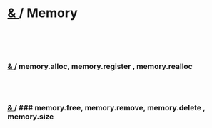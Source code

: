 # [ & ](#) / Memory

<br>
<br>
<br>

### [ & ](#) / memory.alloc, memory.register , memory.realloc

<br>
<br>

### [ & ](#) /  ### memory.free, memory.remove, memory.delete , memory.size

<br>
<br>

